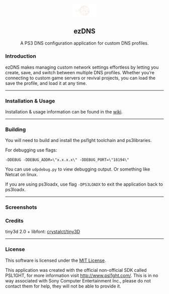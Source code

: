 <p align="center">
<img width="15%" src="assets/ICON0.PNG">
</p>
    <h2 align="center">ezDNS</h2>
<p align="center">
    A PS3 DNS configuration application for custom DNS profiles.
</p>
<h3>Introduction</h3>
<p>ezDNS makes managing custom network settings effortless by letting you create, save, and switch between multiple DNS profiles. Whether you’re connecting to custom game servers or revival projects, you can load the save the profile, and load it at any time.</p>
<hr>
<h3>Installation & Usage</h3>
<p>Installation & usage information can be found in the <a href='https://github.com/tbwcjw/ps3ezDNS/wiki'>wiki</a>.
<hr>
<h3>Building</h3>
<p>You will need to build and install the psl1ght toolchain and ps3libraries.</p>
<p>For debugging use flags:</p>
<pre><code>-DDEBUG -DDEBUG_ADDR=\"x.x.x.x\" -DDEBUG_PORT=\"18194\"</code></pre>
<p>You can use <code>udpdebug.py</code> to view debugging output. Or something like Netcat on linux.</p>
<p>If you are using ps3loadx, use flag <code>-DPS3LOADX</code> to exit the application back to ps3loadx.
<hr>
<h3>Screenshots</h3>

<h3>Credits</h3>
<p>tiny3d 2.0 + libfont: <a href='https://github.com/crystalct/tiny3D'>crystalct/tiny3D</a></p>
<hr>
<h3>License</h3>
<p>This software is licensed under the <a href=''>MIT License</a>.</p>
<p>This application was created with the official non-official SDK called PSL1GHT, for more information visit <a href='http://www.psl1ght.com/'>http://www.psl1ght.com/</a>. This is in no way associated with Sony Computer Entertainment Inc., please do not contact them for help, they will not be able to provide it.
